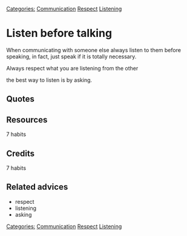 [Categories:](../Categories/index.md) [Communication](../Categories/Communication.md) [Respect](../Categories/Respect.md) [Listening](../Categories/Listening.md)
# Listen before talking

When communicating with someone else always listen to them before speaking, in fact, just speak if it is totally necessary.

Always respect what you are listening from the other

the best way to listen is by asking.


## Quotes

## Resources

7 habits

## Credits

7 habits

## Related advices

- respect
- listening
- asking

[Categories:](../Categories/index.md) [Communication](../Categories/Communication.md) [Respect](../Categories/Respect.md) [Listening](../Categories/Listening.md)
